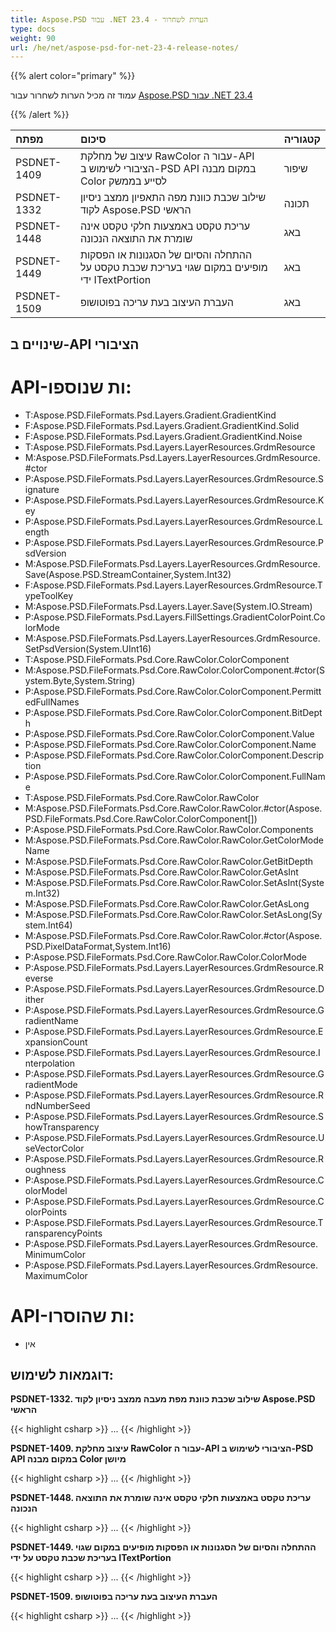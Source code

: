 ```yaml
---
title: Aspose.PSD עבור .NET 23.4 - הערות לשחרור
type: docs
weight: 90
url: /he/net/aspose-psd-for-net-23-4-release-notes/
---
```


{{% alert color="primary" %}}

עמוד זה מכיל הערות לשחרור עבור [Aspose.PSD עבור .NET 23.4](https://www.nuget.org/packages/Aspose.PSD/)

{{% /alert %}}

|**מפתח**|**סיכום**|**קטגוריה**|
| :- | :- | :- |
|PSDNET-1409|עיצוב של מחלקת RawColor עבור ה-API הציבורי לשימוש ב-PSD API במקום מבנה Color לסייע בממשק|שיפור|
|PSDNET-1332|שילוב שכבת כוונת מפה התאפיון ממצב ניסיון לקוד Aspose.PSD הראשי|תכונה|
|PSDNET-1448|עריכת טקסט באמצעות חלקי טקסט אינה שומרת את התוצאה הנכונה|באג|
|PSDNET-1449|ההתחלה והסיום של הסגנונות או הפסקות מופיעים במקום שגוי בעריכת שכבת טקסט על ידי ITextPortion|באג|
|PSDNET-1509|העברת העיצוב בעת עריכה בפוטושופ|באג|

## **שינויים ב-API הציבורי**
# **API-ות שנוספו:**
- T:Aspose.PSD.FileFormats.Psd.Layers.Gradient.GradientKind
- F:Aspose.PSD.FileFormats.Psd.Layers.Gradient.GradientKind.Solid
- F:Aspose.PSD.FileFormats.Psd.Layers.Gradient.GradientKind.Noise
- T:Aspose.PSD.FileFormats.Psd.Layers.LayerResources.GrdmResource
- M:Aspose.PSD.FileFormats.Psd.Layers.LayerResources.GrdmResource.#ctor
- P:Aspose.PSD.FileFormats.Psd.Layers.LayerResources.GrdmResource.Signature
- P:Aspose.PSD.FileFormats.Psd.Layers.LayerResources.GrdmResource.Key
- P:Aspose.PSD.FileFormats.Psd.Layers.LayerResources.GrdmResource.Length
- P:Aspose.PSD.FileFormats.Psd.Layers.LayerResources.GrdmResource.PsdVersion
- M:Aspose.PSD.FileFormats.Psd.Layers.LayerResources.GrdmResource.Save(Aspose.PSD.StreamContainer,System.Int32)
- F:Aspose.PSD.FileFormats.Psd.Layers.LayerResources.GrdmResource.TypeToolKey
- M:Aspose.PSD.FileFormats.Psd.Layers.Layer.Save(System.IO.Stream)
- P:Aspose.PSD.FileFormats.Psd.Layers.FillSettings.GradientColorPoint.ColorMode
- M:Aspose.PSD.FileFormats.Psd.Layers.LayerResources.GrdmResource.SetPsdVersion(System.UInt16)
- T:Aspose.PSD.FileFormats.Psd.Core.RawColor.ColorComponent
- M:Aspose.PSD.FileFormats.Psd.Core.RawColor.ColorComponent.#ctor(System.Byte,System.String)
- P:Aspose.PSD.FileFormats.Psd.Core.RawColor.ColorComponent.PermittedFullNames
- P:Aspose.PSD.FileFormats.Psd.Core.RawColor.ColorComponent.BitDepth
- P:Aspose.PSD.FileFormats.Psd.Core.RawColor.ColorComponent.Value
- P:Aspose.PSD.FileFormats.Psd.Core.RawColor.ColorComponent.Name
- P:Aspose.PSD.FileFormats.Psd.Core.RawColor.ColorComponent.Description
- P:Aspose.PSD.FileFormats.Psd.Core.RawColor.ColorComponent.FullName
- T:Aspose.PSD.FileFormats.Psd.Core.RawColor.RawColor
- M:Aspose.PSD.FileFormats.Psd.Core.RawColor.RawColor.#ctor(Aspose.PSD.FileFormats.Psd.Core.RawColor.ColorComponent[])
- P:Aspose.PSD.FileFormats.Psd.Core.RawColor.RawColor.Components
- M:Aspose.PSD.FileFormats.Psd.Core.RawColor.RawColor.GetColorModeName
- M:Aspose.PSD.FileFormats.Psd.Core.RawColor.RawColor.GetBitDepth
- M:Aspose.PSD.FileFormats.Psd.Core.RawColor.RawColor.GetAsInt
- M:Aspose.PSD.FileFormats.Psd.Core.RawColor.RawColor.SetAsInt(System.Int32)
- M:Aspose.PSD.FileFormats.Psd.Core.RawColor.RawColor.GetAsLong
- M:Aspose.PSD.FileFormats.Psd.Core.RawColor.RawColor.SetAsLong(System.Int64)
- M:Aspose.PSD.FileFormats.Psd.Core.RawColor.RawColor.#ctor(Aspose.PSD.PixelDataFormat,System.Int16)
- P:Aspose.PSD.FileFormats.Psd.Core.RawColor.RawColor.ColorMode
- P:Aspose.PSD.FileFormats.Psd.Layers.LayerResources.GrdmResource.Reverse
- P:Aspose.PSD.FileFormats.Psd.Layers.LayerResources.GrdmResource.Dither
- P:Aspose.PSD.FileFormats.Psd.Layers.LayerResources.GrdmResource.GradientName
- P:Aspose.PSD.FileFormats.Psd.Layers.LayerResources.GrdmResource.ExpansionCount
- P:Aspose.PSD.FileFormats.Psd.Layers.LayerResources.GrdmResource.Interpolation
- P:Aspose.PSD.FileFormats.Psd.Layers.LayerResources.GrdmResource.GradientMode
- P:Aspose.PSD.FileFormats.Psd.Layers.LayerResources.GrdmResource.RndNumberSeed
- P:Aspose.PSD.FileFormats.Psd.Layers.LayerResources.GrdmResource.ShowTransparency
- P:Aspose.PSD.FileFormats.Psd.Layers.LayerResources.GrdmResource.UseVectorColor
- P:Aspose.PSD.FileFormats.Psd.Layers.LayerResources.GrdmResource.Roughness
- P:Aspose.PSD.FileFormats.Psd.Layers.LayerResources.GrdmResource.ColorModel
- P:Aspose.PSD.FileFormats.Psd.Layers.LayerResources.GrdmResource.ColorPoints
- P:Aspose.PSD.FileFormats.Psd.Layers.LayerResources.GrdmResource.TransparencyPoints
- P:Aspose.PSD.FileFormats.Psd.Layers.LayerResources.GrdmResource.MinimumColor
- P:Aspose.PSD.FileFormats.Psd.Layers.LayerResources.GrdmResource.MaximumColor


# **API-ות שהוסרו:**
- אין


## **דוגמאות לשימוש:**

**PSDNET-1332. שילוב שכבת כוונת מפת מעבה ממצב ניסיון לקוד Aspose.PSD הראשי**

{{< highlight csharp >}}
...
{{< /highlight >}}


**PSDNET-1409. עיצוב מחלקת RawColor עבור ה-API הציבורי לשימוש ב-PSD API במקום מבנה Color מיושן**

{{< highlight csharp >}}
...
{{< /highlight >}}


**PSDNET-1448. עריכת טקסט באמצעות חלקי טקסט אינה שומרת את התוצאה הנכונה**

{{< highlight csharp >}}
...
{{< /highlight >}}


**PSDNET-1449. ההתחלה והסיום של הסגנונות או הפסקות מופיעים במקום שגוי בעריכת שכבת טקסט על ידי ITextPortion**

{{< highlight csharp >}}
...
{{< /highlight >}}


**PSDNET-1509. העברת העיצוב בעת עריכה בפוטושופ**

{{< highlight csharp >}}
...
{{< /highlight >}}